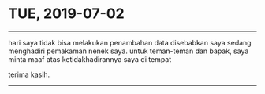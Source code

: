 # TUE, 2019-07-02

---

hari saya tidak bisa melakukan penambahan data disebabkan saya sedang menghadiri pemakaman nenek saya.
untuk teman-teman dan bapak, saya minta maaf atas ketidakhadirannya saya di tempat


terima kasih.

---

